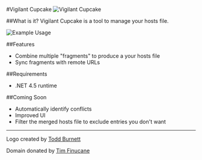 #Vigilant Cupcake
![Vigilant Cupcake](https://amweiss.github.io/vigilant-cupcake/images/VC2-nobg-whitecake.png)

##What is it?
Vigilant Cupcake is a tool to manage your hosts file.

![Example Usage](https://amweiss.github.io/vigilant-cupcake/images/example.png)

##Features
* Combine multiple "fragments" to produce a your hosts file
* Sync fragments with remote URLs

##Requirements
* .NET 4.5 runtime

##Coming Soon
* Automatically identify conflicts
* Improved UI
* Filter the merged hosts file to exclude entries you don't want

-----
Logo created by [Todd Burnett](toddjburnett@gmail.com)

Domain donated by [Tim Finucane](https://github.com/speljamr)